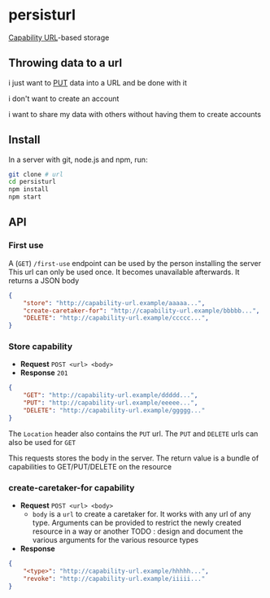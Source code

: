 # persisturl

[Capability URL](https://w3ctag.github.io/capability-urls/)-based storage

## Throwing data to a url

i just want to [PUT](https://developer.mozilla.org/en-US/docs/Web/HTTP/Methods/PUT) data into a URL and be done with it

i don't want to create an account

i want to share my data with others without having them to create accounts


## Install

In a server with git, node.js and npm, run:

```sh
git clone # url
cd persisturl
npm install
npm start
```

## API

### First use

A (`GET`) `/first-use` endpoint can be used by the person installing the server
This url can only be used once. It becomes unavailable afterwards. It returns a JSON body

```json
{
    "store": "http://capability-url.example/aaaaa...",
    "create-caretaker-for": "http://capability-url.example/bbbbb...",
    "DELETE": "http://capability-url.example/ccccc...",
}
```

### Store capability

- **Request** `POST <url> <body>`
- **Response**
`201`
```json
{
    "GET": "http://capability-url.example/ddddd...",
    "PUT": "http://capability-url.example/eeeee...",
    "DELETE": "http://capability-url.example/ggggg..."
}
```
The `Location` header also contains the `PUT` url. The `PUT` and `DELETE` urls can also be used for `GET`

This requests stores the body in the server. The return value is a bundle of capabilities to GET/PUT/DELETE on the resource


### create-caretaker-for capability

- **Request** `POST <url> <body>`
    - `body` is a `url` to create a caretaker for. It works with any url of any type. Arguments can be provided to restrict the newly created resource in a way or another
    TODO : design and document the various arguments for the various resource types
- **Response**
```json
{
    "<type>": "http://capability-url.example/hhhhh...",
    "revoke": "http://capability-url.example/iiiii..."
}
```


